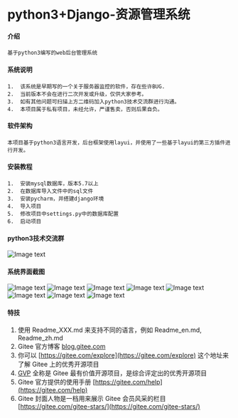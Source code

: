 # python3+Django-资源管理系统

#### 介绍
	基于python3编写的web后台管理系统
	
#### 系统说明
    1.  该系统是早期写的一个关于服务器监控的软件，存在些许BUG.
    2.  当前版本不会在进行二次开发或升级，仅供大家参考。
    3.  如有其他问题可扫描上方二维码加入python3技术交流群进行沟通。
    4.  本项目属于私有项目，未经允许，严谨售卖，否则后果自负。

#### 软件架构
	本项目基于python3语言开发，后台框架使用layui，并使用了一些基于layui的第三方插件进行开发。


#### 安装教程
	1.  安装mysql数据库，版本5.7以上
	2.  在数据库导入文件中的sql文件
	3.  安装pycharm，并搭建django环境
	4.  导入项目
	5.  修改项目中settings.py中的数据库配置
	6.  启动项目

#### python3技术交流群
![Image text](https://gitee.com/XueHuaPiaoPiaoYiZhenFeng/monitor/raw/master/qr_code/20211203154745.png)

#### 系统界面截图
![Image text](https://gitee.com/XueHuaPiaoPiaoYiZhenFeng/monitor/raw/master/qr_code/%E7%99%BB%E5%BD%95%E9%A1%B5%E9%9D%A2.png)
![Image text](https://gitee.com/XueHuaPiaoPiaoYiZhenFeng/monitor/raw/master/qr_code/%E5%B1%80%E5%9F%9F%E7%BD%91%E6%89%AB%E6%8F%8F%E9%A1%B5%E9%9D%A2.png)
![Image text](https://gitee.com/XueHuaPiaoPiaoYiZhenFeng/monitor/raw/master/qr_code/%E6%95%B0%E6%8D%AE%E5%BA%93%E7%9B%91%E6%8E%A7%E9%A1%B5%E9%9D%A2.png)
![Image text](https://gitee.com/XueHuaPiaoPiaoYiZhenFeng/monitor/raw/master/qr_code/%E7%9B%91%E6%8E%A7%E5%8E%86%E5%8F%B2%E9%A1%B5%E9%9D%A2.png)
![Image text](https://gitee.com/XueHuaPiaoPiaoYiZhenFeng/monitor/raw/master/qr_code/%E7%A1%AC%E4%BB%B6%E4%BF%A1%E6%81%AF%E9%A1%B5%E9%9D%A2.png)
![Image text](https://gitee.com/XueHuaPiaoPiaoYiZhenFeng/monitor/raw/master/qr_code/%E7%AB%AF%E5%8F%A3%E6%89%AB%E6%8F%8F%E9%A1%B5%E9%9D%A2.png)
![Image text](https://gitee.com/XueHuaPiaoPiaoYiZhenFeng/monitor/raw/master/qr_code/%E7%B3%BB%E7%BB%9F%E8%BF%9B%E7%A8%8B%E9%A1%B5%E9%9D%A2.png)
![Image text](https://gitee.com/XueHuaPiaoPiaoYiZhenFeng/monitor/raw/master/qr_code/%E8%AE%BF%E9%97%AE%E6%83%85%E5%86%B5%E9%A1%B5%E9%9D%A2.png)

#### 特技

1.  使用 Readme\_XXX.md 来支持不同的语言，例如 Readme\_en.md, Readme\_zh.md
2.  Gitee 官方博客 [blog.gitee.com](https://blog.gitee.com)
3.  你可以 [https://gitee.com/explore](https://gitee.com/explore) 这个地址来了解 Gitee 上的优秀开源项目
4.  [GVP](https://gitee.com/gvp) 全称是 Gitee 最有价值开源项目，是综合评定出的优秀开源项目
5.  Gitee 官方提供的使用手册 [https://gitee.com/help](https://gitee.com/help)
6.  Gitee 封面人物是一档用来展示 Gitee 会员风采的栏目 [https://gitee.com/gitee-stars/](https://gitee.com/gitee-stars/)
